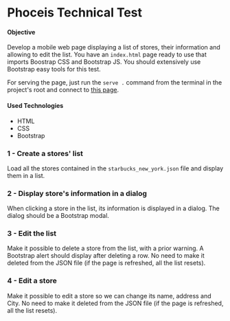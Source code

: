 # Phoceis Technical Test

#### Objective
Develop a mobile web page displaying a list of stores, their information and allowing to edit the list.
You have an ```index.html``` page ready to use that imports Boostrap CSS and Bootstrap JS. You should extensively use
Bootstrap easy tools for this test.

For serving the page, just run the ```serve .``` command from the terminal in the project's root and connect to
[this page](http://localhost:5000).

#### Used Technologies
* HTML
* CSS
* Bootstrap

### 1 - Create a stores' list

Load all the stores contained in the ```starbucks_new_york.json``` file and display them in a list.

### 2 - Display store's information in a dialog

When clicking a store in the list, its information is displayed in a dialog. The dialog should be a Bootstrap modal.

### 3 - Edit the list

Make it possible to delete a store from the list, with a prior warning. A Bootstrap alert should display after deleting a row.
No need to make it deleted from the JSON file (if the page is refreshed, all the list resets).

### 4 - Edit a store

Make it possible to edit a store so we can change its name, address and City.
No need to make it deleted from the JSON file (if the page is refreshed, all the list resets).

